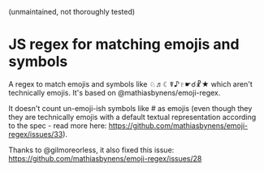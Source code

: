 (unmaintained, not thoroughly tested)

# JS regex for matching emojis and symbols

A regex to match emojis and symbols like ♘♬☾☤♪♇☛☌☧★ which aren't technically emojis. It's based on @mathiasbynens/emoji-regex.

It doesn't count un-emoji-ish symbols like # as emojis (even though they they are technically emojis with a default textual representation according to the spec - read more here: https://github.com/mathiasbynens/emoji-regex/issues/33).

Thanks to @gilmoreorless, it also fixed this issue: https://github.com/mathiasbynens/emoji-regex/issues/28
